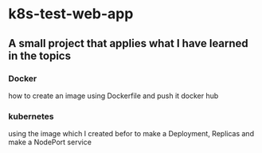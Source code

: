 # k8s-test-web-app

## A small project that applies what I have learned in the topics

### Docker
how to create an image using Dockerfile and push it docker hub 

### kubernetes 
using the image which I created befor to make a Deployment, Replicas and make a NodePort service 
